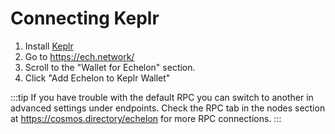 # Connecting Keplr

1. Install [Keplr](https://www.keplr.app/)
2. Go to https://ech.network/
3. Scroll to the "Wallet for Echelon" section.
4. Click "Add Echelon to Keplr Wallet" 

:::tip
If you have trouble with the default RPC you can switch to another in advanced settings under endpoints. Check the RPC tab in the nodes section at https://cosmos.directory/echelon for more RPC connections.
:::